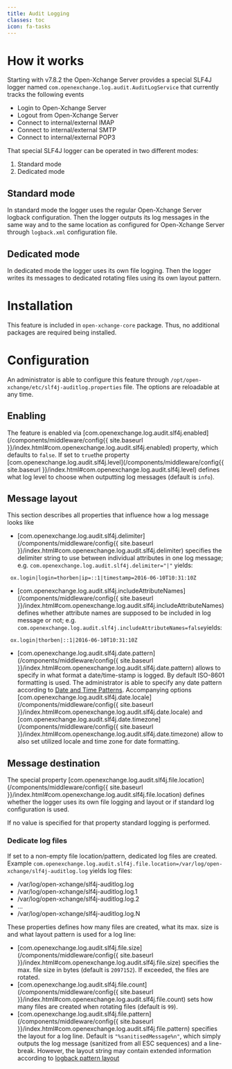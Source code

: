 ```yaml
---
title: Audit Logging
classes: toc
icon: fa-tasks
---
```


# How it works

Starting with v7.8.2 the Open-Xchange Server provides a special SLF4J logger named ``com.openexchange.log.audit.AuditLogService`` that currently tracks the following events

 - Login to Open-Xchange Server
 - Logout from Open-Xchange Server
 - Connect to internal/external IMAP
 - Connect to internal/external SMTP
 - Connect to internal/external POP3

That special SLF4J logger can be operated in two different modes:

1. Standard mode
2. Dedicated mode

## Standard mode

In standard mode the logger uses the regular Open-Xchange Server logback configuration. Then the logger outputs its log messages in the same way and to the same location as configured for Open-Xchange Server through ``logback.xml`` configuration file.

## Dedicated mode

In dedicated mode the logger uses its own file logging. Then the logger writes its messages to dedicated rotating files using its own layout pattern.

# Installation

This feature is included in ``open-xchange-core`` package. Thus, no additional packages are required being installed.

# Configuration

An administrator is able to configure this feature through `/opt/open-xchange/etc/slf4j-auditlog.properties` file. The options are reloadable at any time.

## Enabling

The feature is enabled via [com.openexchange.log.audit.slf4j.enabled](/components/middleware/config{{ site.baseurl }}/index.html#com.openexchange.log.audit.slf4j.enabled) property, which defaults to ``false``. If set to ``true``the property [com.openexchange.log.audit.slf4j.level](/components/middleware/config{{ site.baseurl }}/index.html#com.openexchange.log.audit.slf4j.level) defines what log level to choose when outputting log messages (default is ``info``).

## Message layout

This section describes all properties that influence how a log message looks like

 - [com.openexchange.log.audit.slf4j.delimiter](/components/middleware/config{{ site.baseurl }}/index.html#com.openexchange.log.audit.slf4j.delimiter) specifies the delimiter string to use between individual attributes in one log message; e.g. ``com.openexchange.log.audit.slf4j.delimiter="|"`` yields:

  ```
   ox.login|login=thorben|ip=::1|timestamp=2016-06-10T10:31:10Z
  ```

 - [com.openexchange.log.audit.slf4j.includeAttributeNames](/components/middleware/config{{ site.baseurl }}/index.html#com.openexchange.log.audit.slf4j.includeAttributeNames) defines whether attribute names are supposed to be included in log message or not; e.g. ``com.openexchange.log.audit.slf4j.includeAttributeNames=false``yields:

  ```
   ox.login|thorben|::1|2016-06-10T10:31:10Z
  ```

 - [com.openexchange.log.audit.slf4j.date.pattern](/components/middleware/config{{ site.baseurl }}/index.html#com.openexchange.log.audit.slf4j.date.pattern) allows to specify in what format a date/time-stamp is logged. By default ISO-8601 formatting is used. The administrator is able to specify any date pattern according to [Date and Time Patterns](https://docs.oracle.com/javase/7/docs/api/java/text/SimpleDateFormat.html). Accompanying options [com.openexchange.log.audit.slf4j.date.locale](/components/middleware/config{{ site.baseurl }}/index.html#com.openexchange.log.audit.slf4j.date.locale) and [com.openexchange.log.audit.slf4j.date.timezone](/components/middleware/config{{ site.baseurl }}/index.html#com.openexchange.log.audit.slf4j.date.timezone) allow to also set utilized locale and time zone for date formatting.

## Message destination

The special property [com.openexchange.log.audit.slf4j.file.location](/components/middleware/config{{ site.baseurl }}/index.html#com.openexchange.log.audit.slf4j.file.location) defines whether the logger uses its own file logging and layout or if standard log configuration is used.

If no value is specified for that property standard logging is performed.

### Dedicate log files

If set to a non-empty file location/pattern, dedicated log files are created. Example ``com.openexchange.log.audit.slf4j.file.location=/var/log/open-xchange/slf4j-auditlog.log`` yields log files:

 - /var/log/open-xchange/slf4j-auditlog.log
 - /var/log/open-xchange/slf4j-auditlog.log.1
 - /var/log/open-xchange/slf4j-auditlog.log.2
 - ...
 - /var/log/open-xchange/slf4j-auditlog.log.N

These properties defines how many files are created, what its max. size is and what layout pattern is used for a log line:

 - [com.openexchange.log.audit.slf4j.file.size](/components/middleware/config{{ site.baseurl }}/index.html#com.openexchange.log.audit.slf4j.file.size) specifies the max. file size in bytes (default is ``2097152``). If exceeded, the files are rotated.
 - [com.openexchange.log.audit.slf4j.file.count](/components/middleware/config{{ site.baseurl }}/index.html#com.openexchange.log.audit.slf4j.file.count) sets how many files are created when rotating files (default is ``99``).
 - [com.openexchange.log.audit.slf4j.file.pattern](/components/middleware/config{{ site.baseurl }}/index.html#com.openexchange.log.audit.slf4j.file.pattern) specifies the layout for a log line. Default is ``"%sanitisedMessage%n"``, which simply outputs the log message (sanitized from all ESC sequences) and a line-break. However, the layout string may contain extended information according to [logback pattern layout](http://logback.qos.ch/manual/layouts.html#ClassicPatternLayout)
